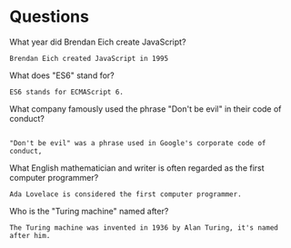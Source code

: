 # Questions

What year did Brendan Eich create JavaScript?

```
Brendan Eich created JavaScript in 1995 
```

What does "ES6" stand for?

```
ES6 stands for ECMAScript 6.
```

What company famously used the phrase "Don't be evil" in their code of conduct?

```

"Don't be evil" was a phrase used in Google's corporate code of conduct,
```

What English mathematician and writer is often regarded as the first computer programmer?

```
Ada Lovelace is considered the first computer programmer.
```

Who is the "Turing machine" named after?

```
The Turing machine was invented in 1936 by Alan Turing, it's named after him.
```
